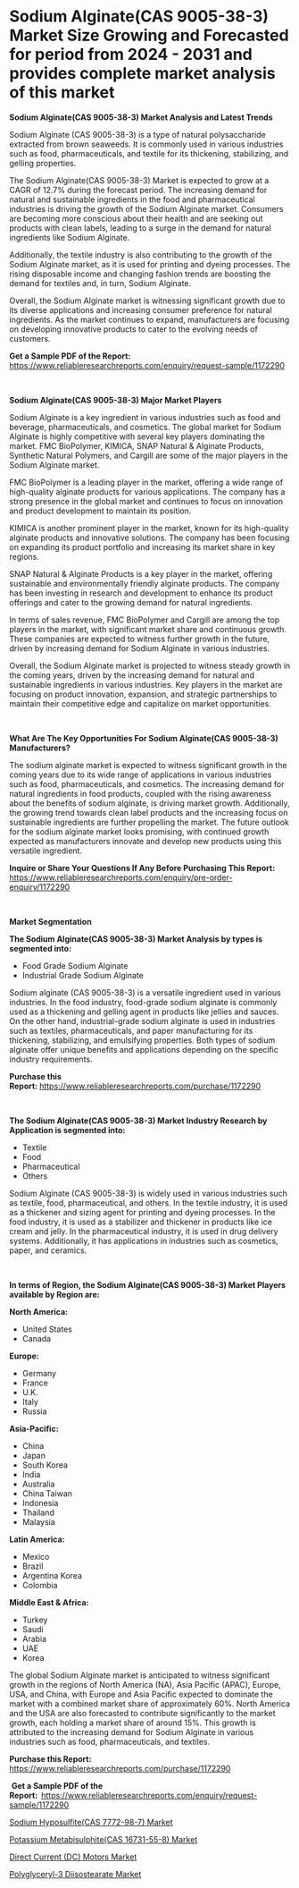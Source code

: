 <p><h1>Sodium Alginate(CAS 9005-38-3) Market Size Growing and Forecasted for period from 2024 - 2031 and provides complete market analysis of this market</h1></p><p><strong>Sodium Alginate(CAS 9005-38-3) Market Analysis and Latest Trends</strong></p>
<p><p>Sodium Alginate (CAS 9005-38-3) is a type of natural polysaccharide extracted from brown seaweeds. It is commonly used in various industries such as food, pharmaceuticals, and textile for its thickening, stabilizing, and gelling properties.</p><p>The Sodium Alginate(CAS 9005-38-3) Market is expected to grow at a CAGR of 12.7% during the forecast period. The increasing demand for natural and sustainable ingredients in the food and pharmaceutical industries is driving the growth of the Sodium Alginate market. Consumers are becoming more conscious about their health and are seeking out products with clean labels, leading to a surge in the demand for natural ingredients like Sodium Alginate.</p><p>Additionally, the textile industry is also contributing to the growth of the Sodium Alginate market, as it is used for printing and dyeing processes. The rising disposable income and changing fashion trends are boosting the demand for textiles and, in turn, Sodium Alginate.</p><p>Overall, the Sodium Alginate market is witnessing significant growth due to its diverse applications and increasing consumer preference for natural ingredients. As the market continues to expand, manufacturers are focusing on developing innovative products to cater to the evolving needs of customers.</p></p>
<p><strong>Get a Sample PDF of the Report:&nbsp;</strong> <a href="https://www.reliableresearchreports.com/enquiry/request-sample/1172290">https://www.reliableresearchreports.com/enquiry/request-sample/1172290</a></p>
<p>&nbsp;</p>
<p><strong>Sodium Alginate(CAS 9005-38-3) Major Market Players</strong></p>
<p><p>Sodium Alginate is a key ingredient in various industries such as food and beverage, pharmaceuticals, and cosmetics. The global market for Sodium Alginate is highly competitive with several key players dominating the market. FMC BioPolymer, KIMICA, SNAP Natural & Alginate Products, Synthetic Natural Polymers, and Cargill are some of the major players in the Sodium Alginate market. </p><p>FMC BioPolymer is a leading player in the market, offering a wide range of high-quality alginate products for various applications. The company has a strong presence in the global market and continues to focus on innovation and product development to maintain its position.</p><p>KIMICA is another prominent player in the market, known for its high-quality alginate products and innovative solutions. The company has been focusing on expanding its product portfolio and increasing its market share in key regions.</p><p>SNAP Natural & Alginate Products is a key player in the market, offering sustainable and environmentally friendly alginate products. The company has been investing in research and development to enhance its product offerings and cater to the growing demand for natural ingredients.</p><p>In terms of sales revenue, FMC BioPolymer and Cargill are among the top players in the market, with significant market share and continuous growth. These companies are expected to witness further growth in the future, driven by increasing demand for Sodium Alginate in various industries.</p><p>Overall, the Sodium Alginate market is projected to witness steady growth in the coming years, driven by the increasing demand for natural and sustainable ingredients in various industries. Key players in the market are focusing on product innovation, expansion, and strategic partnerships to maintain their competitive edge and capitalize on market opportunities.</p></p>
<p>&nbsp;</p>
<p><strong>What Are The Key Opportunities For Sodium Alginate(CAS 9005-38-3) Manufacturers?</strong></p>
<p><p>The sodium alginate market is expected to witness significant growth in the coming years due to its wide range of applications in various industries such as food, pharmaceuticals, and cosmetics. The increasing demand for natural ingredients in food products, coupled with the rising awareness about the benefits of sodium alginate, is driving market growth. Additionally, the growing trend towards clean label products and the increasing focus on sustainable ingredients are further propelling the market. The future outlook for the sodium alginate market looks promising, with continued growth expected as manufacturers innovate and develop new products using this versatile ingredient.</p></p>
<p><strong>Inquire or Share Your Questions If Any Before Purchasing This Report:</strong> <a href="https://www.reliableresearchreports.com/enquiry/pre-order-enquiry/1172290">https://www.reliableresearchreports.com/enquiry/pre-order-enquiry/1172290</a></p>
<p>&nbsp;</p>
<p><strong>Market Segmentation</strong></p>
<p><strong>The Sodium Alginate(CAS 9005-38-3) Market Analysis by types is segmented into:</strong></p>
<p><ul><li>Food Grade Sodium Alginate</li><li>Industrial Grade Sodium Alginate</li></ul></p>
<p><p>Sodium alginate (CAS 9005-38-3) is a versatile ingredient used in various industries. In the food industry, food-grade sodium alginate is commonly used as a thickening and gelling agent in products like jellies and sauces. On the other hand, industrial-grade sodium alginate is used in industries such as textiles, pharmaceuticals, and paper manufacturing for its thickening, stabilizing, and emulsifying properties. Both types of sodium alginate offer unique benefits and applications depending on the specific industry requirements.</p></p>
<p><strong>Purchase this Report:&nbsp;</strong><a href="https://www.reliableresearchreports.com/purchase/1172290">https://www.reliableresearchreports.com/purchase/1172290</a></p>
<p>&nbsp;</p>
<p><strong>The Sodium Alginate(CAS 9005-38-3) Market Industry Research by Application is segmented into:</strong></p>
<p><ul><li>Textile</li><li>Food</li><li>Pharmaceutical</li><li>Others</li></ul></p>
<p><p>Sodium Alginate (CAS 9005-38-3) is widely used in various industries such as textile, food, pharmaceutical, and others. In the textile industry, it is used as a thickener and sizing agent for printing and dyeing processes. In the food industry, it is used as a stabilizer and thickener in products like ice cream and jelly. In the pharmaceutical industry, it is used in drug delivery systems. Additionally, it has applications in industries such as cosmetics, paper, and ceramics.</p></p>
<p>&nbsp;</p>
<p><strong>In terms of Region, the Sodium Alginate(CAS 9005-38-3) Market Players available by Region are:</strong></p>
<p>
    <p> <strong> North America: </strong>
        <ul>
            <li>United States</li>
            <li>Canada</li>
        </ul>
        </p> 
    <p> <strong> Europe: </strong>
        <ul>
            <li>Germany</li>
            <li>France</li>
            <li>U.K.</li>
            <li>Italy</li>
            <li>Russia</li>
        </ul>
        </p> 
    <p> <strong> Asia-Pacific: </strong>
        <ul>
            <li>China</li>
            <li>Japan</li>
            <li>South Korea</li>
            <li>India</li>
            <li>Australia</li>
            <li>China Taiwan</li>
            <li>Indonesia</li>
            <li>Thailand</li>
            <li>Malaysia</li>
        </ul>
        </p> 
    <p> <strong> Latin America: </strong>
        <ul>
            <li>Mexico</li>
            <li>Brazil</li>
            <li>Argentina Korea</li>
            <li>Colombia</li>
        </ul>
        </p> 
    <p> <strong> Middle East & Africa: </strong>
        <ul>
            <li>Turkey</li>
            <li>Saudi</li>
            <li>Arabia</li>
            <li>UAE</li>
            <li>Korea</li>
        </ul>
    </p>
    </p>
<p><p>The global Sodium Alginate market is anticipated to witness significant growth in the regions of North America (NA), Asia Pacific (APAC), Europe, USA, and China, with Europe and Asia Pacific expected to dominate the market with a combined market share of approximately 60%. North America and the USA are also forecasted to contribute significantly to the market growth, each holding a market share of around 15%. This growth is attributed to the increasing demand for Sodium Alginate in various industries such as food, pharmaceuticals, and textiles.</p></p>
<p><strong>Purchase this Report: </strong><a href="https://www.reliableresearchreports.com/purchase/1172290">https://www.reliableresearchreports.com/purchase/1172290</a></p>
<p>&nbsp;<strong>Get a Sample PDF of the Report:&nbsp;&nbsp;</strong><a href="https://www.reliableresearchreports.com/enquiry/request-sample/1172290">https://www.reliableresearchreports.com/enquiry/request-sample/1172290</a></p>
<p><strong></strong></p>
<p><p><a href="https://github.com/wusalecollins540tpqoz/Market-Research-Report-List-1/blob/main/sodium-hyposulfitecas-7772-98-7-market.md">Sodium Hyposulfite(CAS 7772-98-7) Market</a></p><p><a href="https://github.com/pjcfca/Market-Research-Report-List-1/blob/main/potassium-metabisulphitecas-16731-55-8-market.md">Potassium Metabisulphite(CAS 16731-55-8) Market</a></p><p><a href="https://issuu.com/reportprime-2/docs/direct-current-dc-motors-market-size-2030.pptx">Direct Current (DC) Motors Market</a></p><p><a href="https://issuu.com/reportprime-2/docs/polyglyceryl-3-diisostearate-market-size-2030.pptx">Polyglyceryl-3 Diisostearate Market</a></p></p>